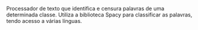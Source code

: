 Processador de texto que identifica e censura palavras de uma determinada classe. Utiliza a biblioteca Spacy para classificar as palavras, tendo acesso a várias línguas.